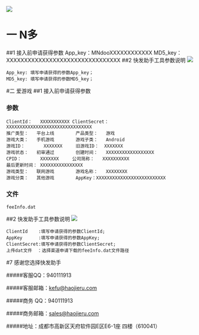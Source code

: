 ![](https://raw.githubusercontent.com/KuaiFaMaster/FastAssistant_PC_DOC/master/img/logo.png)

# 一 N多
##1 接入前申请获得参数
	App_key：MNdooXXXXXXXXXXXX
	MD5_key：XXXXXXXXXXXXXXXXXXXXXXXXXXXXXXXX
##2 快发助手工具参数说明
![](https://github.com/KuaiFaMaster/FastAssistant_PC_DOC/blob/master/img/nduo.jpg?raw=true)

	App_key: 填写申请获得的参数App_key；
	MD5_key: 填写申请获得的参数MD5_key；
#二 爱游戏
##1 接入前申请获得参数
###   参数
	ClientId：	XXXXXXXXXXX	ClientSecret：	XXXXXXXXXXXXXXXXXXXXXXXXXXXXXXXX
	推广类型：	平台上线		产品类型：	游戏
	游戏大类：	手机游戏		游戏子类：	Android
	游戏ID：		XXXXXXX		旧游戏ID：	XXXXXXX
	游戏状态：	初审通过		创建时间：	XXXXXXXXXXXXXXXXXX
	CPID：		XXXXXXX		公司简称：	XXXXXXXXXX
	最后更新时间：	XXXXXXXXXXXXXXXX
	游戏类型：	联网游戏		游戏名称：	XXXXXXXX
	游戏分类：	其他游戏		AppKey：XXXXXXXXXXXXXXXXXXXXXXXXXX
###   文件
	feeInfo.dat
##2 快发助手工具参数说明
![](https://github.com/KuaiFaMaster/FastAssistant_PC_DOC/blob/master/img/egame.jpg?raw=true)

	ClientId    :填写申请获得的参数ClientId;
	AppKey      :填写申请获得的参数AppKey;
	ClientSecret:填写申请获得的参数ClientSecret;
	上传dat文件  ：选择渠道申请下载的feeInfo.dat文件路径


#7 感谢您选择快发助手
    
#####客服QQ：940111913

#####客服邮箱：kefu@haojieru.com

#####商务 QQ：940111913

#####商务邮箱：sales@haojieru.com

#####地址：成都市高新区天府软件园E区E6-1座 四楼（610041）
    
        
